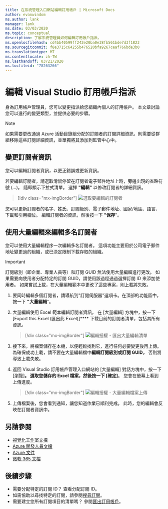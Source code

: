 ```yaml
---
title: 在系統管理入口網站編輯訂用帳戶 | Microsoft Docs
author: evanwindom
ms.author: lank
manager: lank
ms.date: 03/03/2020
ms.topic: conceptual
description: 了解系統管理員如何編輯訂用帳戶指派。
ms.openlocfilehash: cd4bb40599ff242e20ba0e38fb561bde7d3f1823
ms.sourcegitcommit: f8e3715c64255b476520bfa9267ceaf766bde3b0
ms.translationtype: MT
ms.contentlocale: zh-TW
ms.lasthandoff: 03/21/2020
ms.locfileid: "78263266"
---
```

# <a name="edit-visual-studio-subscription-assignments"></a>編輯 Visual Studio 訂用帳戶指派
身為訂用帳戶管理員，您可以變更指派給您組織內個人的訂用帳戶。  本文章討論您可以進行的變更類型，並提供必要的步驟。

   > [!NOTE]
   > 如果需要更改通過 Azure 活動目錄組分配的訂閱者的訂閱詳細資訊，則需要從群組移除這些訂閱詳細資訊，並單獨將其添加到監管中心中。  

## <a name="change-subscriber-information"></a>變更訂閱者資訊
您可以編輯訂閱者資訊，以更正錯誤或更新資訊。

若要編輯訂閱者，請選取滑鼠停留在訂閱者電子郵件地址上時，旁邊出現的省略符號 (…)。 隨即顯示下拉式清單。  選擇 **"編輯"** 以修改訂閱者的詳細資訊。 
> [!div class="mx-imgBorder"]
> ![選取要編輯的訂閱者](_img/edit-license/select-subscriber.png)

您可以更新訂閱者的名字、姓氏、訂閱級別、電子郵件地址、國家/地區、語言、下載和引用欄位。 編輯訂閱者的資訊，然後按一下 **"保存**"。

## <a name="edit-multiple-subscribers-using-bulk-edit"></a>使用大量編輯來編輯多名訂閱者
您可以使用大量編輯程序一次編輯多名訂閱者。 這項功能主要用於公司電子郵件地址變更過的組織，或已決定限制下載存取的組織。

   > [!IMPORTANT]
   > 訂閱級別（即企業、專業人員等）和訂閱 GUID 無法使用大量編輯進行更改。  如果需要向使用者分配特定的訂閱 GUID，請使用該過程通過選擇訂閱 ID 來添加使用者。 如果嘗試上載，在大量編輯範本中更改了這些專案，則上載將失敗。

1. 要同時編輯多個訂閱者，請導航到"訂閱伺服器"選項卡。在頂部的功能區中，按一下 **"大量編輯**"。

2. 大量編輯使用 Excel 範本編輯訂閱者資訊。 在 [大量編輯] 方塊中，按一下 [Export this Excel (匯出此 Excel)]**** 下載目前的訂閱者清單，包括其所有資訊。
   > [!div class="mx-imgBorder"]
   > ![編輯授權 - 匯出大量編輯清單](_img/edit-license/edit-license-bulk-edit-export.png)

3. 接下來，將檔案儲存在本機，以便輕鬆找到它，進行任何必要變更後再上傳。 為確保成功上載，請不要在大量編輯檔中**編輯訂閱級別或訂閱 GUID，** 否則將導致上載失敗。

4. 返回 Visual Studio 訂用帳戶管理入口網站的 [大量編輯] 對話方塊中，按一下 [瀏覽]****。 選取您儲存的 Excel 檔案，然後按一下 [確定]****。 您會在螢幕上看到上傳進度。
   > [!div class="mx-imgBorder"]
   > ![編輯授權 - 大量編輯檔案上傳](_img/edit-license/edit-license-bulk-file-upload1.png)

5. 上傳檔案後，您會看到通知，讓您知道作業已順利完成。 此時，您的編輯會反映在訂閱者資訊中。

## <a name="see-also"></a>另請參閱
- [視覺化工作室文檔](https://docs.microsoft.com/visualstudio/)
- [Azure 開發人員文檔](https://docs.microsoft.com/azure/devops/)
- [Azure 文件](https://docs.microsoft.com/azure/)
- [微軟 365 文檔](https://docs.microsoft.com/microsoft-365/)

## <a name="next-steps"></a>後續步驟
- 需要分配特定的訂閱 ID？ 查看分配訂閱 ID。 
- 如需協助以尋找特定的訂閱，請參閱[搜尋訂閱](search-license.md)。
- 需要建立您所有訂閱項目的清單嗎？  參閱[匯出訂用帳戶](exporting-subscriptions.md)。


